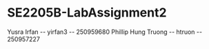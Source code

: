 # SE2205B-LabAssignment2
Yusra Irfan -- yirfan3 -- 250959680
Phillip Hung Truong -- htruon -- 250957227
